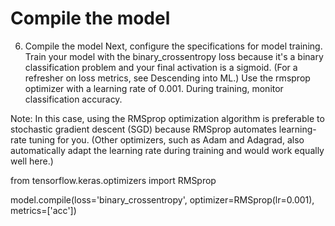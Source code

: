 # Compile the model

6. Compile the model
Next, configure the specifications for model training. Train your model with the binary_crossentropy loss because it's a binary classification problem and your final activation is a sigmoid. (For a refresher on loss metrics, see Descending into ML.) Use the rmsprop optimizer with a learning rate of 0.001. During training, monitor classification accuracy.

Note: In this case, using the RMSprop optimization algorithm is preferable to stochastic gradient descent (SGD) because RMSprop automates learning-rate tuning for you. (Other optimizers, such as Adam and Adagrad, also automatically adapt the learning rate during training and would work equally well here.)


from tensorflow.keras.optimizers import RMSprop
 
model.compile(loss='binary_crossentropy',
              optimizer=RMSprop(lr=0.001),
              metrics=['acc'])
